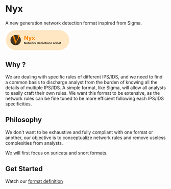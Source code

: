 # Nyx
A new generation network detection format inspired from Sigma.

<p align="start">
<img src="./logo.png" width="200" style="text-">
</p>



## Why ?

We are dealing with specific rules of different IPS/IDS, and we need to find a common basis to discharge analyst from the burden of knowing all the details of multiple IPS/IDS. A simple format, like Sigma, will allow all analysts to easily craft their own rules.
We want this format to be extensive, as the network rules can be fine tuned to be more efficient following each IPS/IDS specificities.

## Philosophy

We don't want to be exhaustive and fully compliant with one format or another, our objective is to conceptualize network rules and remove useless complexities from analysts.

We will first focus on suricata and snort formats.

## Get Started

Watch our [format definition](./documentation/main.md)